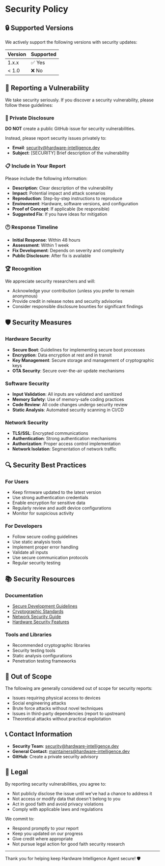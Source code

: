 # Security Policy

## 🔒 Supported Versions

We actively support the following versions with security updates:

| Version | Supported          |
| ------- | ------------------ |
| 1.x.x   | ✅ Yes             |
| < 1.0   | ❌ No              |

## 🚨 Reporting a Vulnerability

We take security seriously. If you discover a security vulnerability, please follow these guidelines:

### 📧 Private Disclosure
**DO NOT** create a public GitHub issue for security vulnerabilities.

Instead, please report security issues privately to:
- **Email**: security@hardware-intelligence.dev
- **Subject**: [SECURITY] Brief description of the vulnerability

### 📋 Include in Your Report
Please include the following information:
- **Description**: Clear description of the vulnerability
- **Impact**: Potential impact and attack scenarios
- **Reproduction**: Step-by-step instructions to reproduce
- **Environment**: Hardware, software versions, and configuration
- **Proof of Concept**: If applicable (be responsible)
- **Suggested Fix**: If you have ideas for mitigation

### 🕐 Response Timeline
- **Initial Response**: Within 48 hours
- **Assessment**: Within 1 week
- **Fix Development**: Depends on severity and complexity
- **Public Disclosure**: After fix is available

### 🏆 Recognition
We appreciate security researchers and will:
- Acknowledge your contribution (unless you prefer to remain anonymous)
- Provide credit in release notes and security advisories
- Consider responsible disclosure bounties for significant findings

## 🛡️ Security Measures

### Hardware Security
- **Secure Boot**: Guidelines for implementing secure boot processes
- **Encryption**: Data encryption at rest and in transit
- **Key Management**: Secure storage and management of cryptographic keys
- **OTA Security**: Secure over-the-air update mechanisms

### Software Security
- **Input Validation**: All inputs are validated and sanitized
- **Memory Safety**: Use of memory-safe coding practices
- **Code Review**: All code changes undergo security review
- **Static Analysis**: Automated security scanning in CI/CD

### Network Security
- **TLS/SSL**: Encrypted communications
- **Authentication**: Strong authentication mechanisms
- **Authorization**: Proper access control implementation
- **Network Isolation**: Segmentation of network traffic

## 🔍 Security Best Practices

### For Users
- Keep firmware updated to the latest version
- Use strong authentication credentials
- Enable encryption for sensitive data
- Regularly review and audit device configurations
- Monitor for suspicious activity

### For Developers
- Follow secure coding guidelines
- Use static analysis tools
- Implement proper error handling
- Validate all inputs
- Use secure communication protocols
- Regular security testing

## 📚 Security Resources

### Documentation
- [Secure Development Guidelines](docs/security/secure-development.md)
- [Cryptographic Standards](docs/security/cryptography.md)
- [Network Security Guide](docs/security/network-security.md)
- [Hardware Security Features](docs/security/hardware-security.md)

### Tools and Libraries
- Recommended cryptographic libraries
- Security testing tools
- Static analysis configurations
- Penetration testing frameworks

## 🚫 Out of Scope

The following are generally considered out of scope for security reports:
- Issues requiring physical access to devices
- Social engineering attacks
- Brute force attacks without novel techniques
- Issues in third-party dependencies (report to upstream)
- Theoretical attacks without practical exploitation

## 📞 Contact Information

- **Security Team**: security@hardware-intelligence.dev
- **General Contact**: maintainers@hardware-intelligence.dev
- **GitHub**: Create a private security advisory

## 📄 Legal

By reporting security vulnerabilities, you agree to:
- Not publicly disclose the issue until we've had a chance to address it
- Not access or modify data that doesn't belong to you
- Act in good faith and avoid privacy violations
- Comply with applicable laws and regulations

We commit to:
- Respond promptly to your report
- Keep you updated on our progress
- Give credit where appropriate
- Not pursue legal action for good faith security research

---

Thank you for helping keep Hardware Intelligence Agent secure! 🛡️